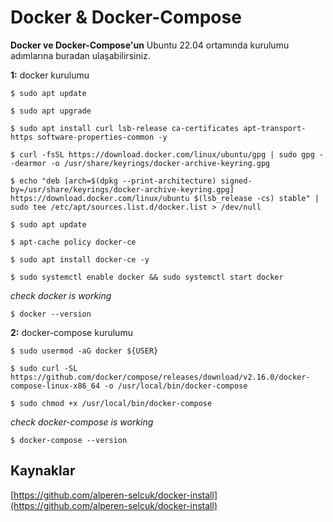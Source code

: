 # Docker &  Docker-Compose
**Docker ve  Docker-Compose'un** Ubuntu 22.04 ortamında kurulumu adımlarına buradan ulaşabilirsiniz.


**1:** docker kurulumu

```shell
$ sudo apt update

$ sudo apt upgrade

$ sudo apt install curl lsb-release ca-certificates apt-transport-https software-properties-common -y

$ curl -fsSL https://download.docker.com/linux/ubuntu/gpg | sudo gpg --dearmor -o /usr/share/keyrings/docker-archive-keyring.gpg

$ echo "deb [arch=$(dpkg --print-architecture) signed-by=/usr/share/keyrings/docker-archive-keyring.gpg] https://download.docker.com/linux/ubuntu $(lsb_release -cs) stable" | sudo tee /etc/apt/sources.list.d/docker.list > /dev/null

$ sudo apt update

$ apt-cache policy docker-ce

$ sudo apt install docker-ce -y

$ sudo systemctl enable docker && sudo systemctl start docker
```

*check docker is working*

```
$ docker --version
```

**2:** docker-compose kurulumu

```shell
$ sudo usermod -aG docker ${USER}

$ sudo curl -SL https://github.com/docker/compose/releases/download/v2.16.0/docker-compose-linux-x86_64 -o /usr/local/bin/docker-compose

$ sudo chmod +x /usr/local/bin/docker-compose
```

*check docker-compose is working*

```
$ docker-compose --version
```


## Kaynaklar

[https://github.com/alperen-selcuk/docker-install](https://github.com/alperen-selcuk/docker-install)

